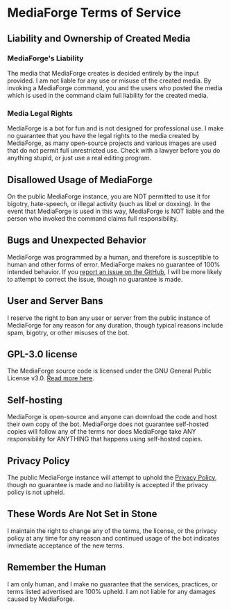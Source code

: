 # MediaForge Terms of Service

## Liability and Ownership of Created Media

### MediaForge's Liability

The media that MediaForge creates is decided entirely by the input provided. I am not liable for any use or misuse of
the created media. By invoking a MediaForge command, you and the users who posted the media which is used in the command
claim full liability for the created media.

### Media Legal Rights

MediaForge is a bot for fun and is not designed for professional use. I make no guarantee that you have the legal rights
to the media created by MediaForge, as many open-source projects and various images are used that do not permit full
unrestricted use. Check with a lawyer before you do anything stupid, or just use a real editing program.

## Disallowed Usage of MediaForge

On the public MediaForge instance, you are NOT permitted to use it for bigotry, hate-speech, or illegal activity (such
as libel or doxxing). In the event that MediaForge is used in this way, MediaForge is NOT liable and the person who
invoked the command claims full responsibility.

## Bugs and Unexpected Behavior

MediaForge was programmed by a human, and therefore is susceptible to human and other forms of error. MediaForge makes
no guarantee of 100% intended behavior. If you
[report an issue on the GitHub](https://github.com/reticivis-net/mediaforge/issues), I will be more likely to attempt
to correct the issue, though no guarantee is made.

## User and Server Bans

I reserve the right to ban any user or server from the public instance of MediaForge for any reason for any duration,
though typical reasons include spam, bigotry, or other misuses of the bot.

## GPL-3.0 license

The MediaForge source code is licensed under the GNU General Public License
v3.0. [Read more here](https://github.com/reticivis-net/mediaforge/blob/master/LICENSE).

## Self-hosting

MediaForge is open-source and anyone can download the code and host their own copy of the bot. MediaForge does not
guarantee self-hosted copies will follow any of the terms nor does MediaForge take ANY responsibility for ANYTHING that
happens using self-hosted copies.

## Privacy Policy

The public MediaForge instance will attempt to uphold the [Privacy Policy](privacy_policy.md), though no guarantee is
made and no liability
is accepted if the privacy policy is not upheld.

## These Words Are Not Set in Stone

I maintain the right to change any of the terms, the license, or the privacy policy at any time for any reason and
continued usage of the bot indicates immediate acceptance of the new terms.

## Remember the Human

I am only human, and I make no guarantee that the services, practices, or terms listed advertised are 100% upheld. I am
not liable for any damages caused by MediaForge.